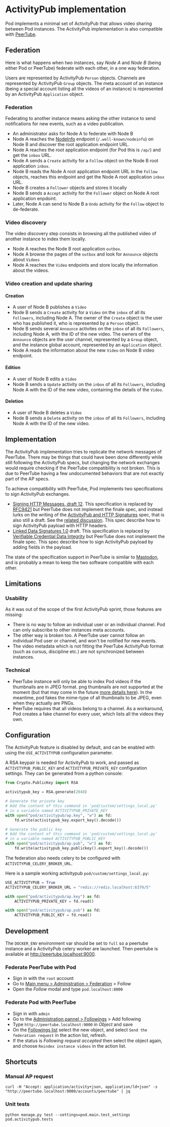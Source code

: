 # ActivityPub implementation

Pod implements a minimal set of ActivityPub that allows video sharing between Pod instances.
The ActivityPub implementation is also compatible with [PeerTube](https://joinpeertube.org).

## Federation

Here is what happens when two instances, say *Node A* and *Node B* (being either Pod or PeerTube) federate with each other, in a one way federation.

Users are represented by ActivityPub `Person` objects.
Channels are represented by ActivityPub `Group` objects.
The meta account of an instance (being a special account listing all the videos of an instance) is represented by an ActivityPub `Application` object.

### Federation

Federating to another instance means asking the other instance to send notifications for new events, such as a video publication.

- An administrator asks for Node A to federate with Node B
- Node A reaches the [NodeInfo](https://github.com/jhass/nodeinfo/blob/main/PROTOCOL.md) endpoint (`/.well-known/nodeinfo`) on Node B and discover the root application endpoint URL.
- Node A reaches the root application endpoint (for Pod this is `/ap/`) and get the `inbox` URL.
- Node A sends a `Create` activity for a `Follow` object on the Node B root application `inbox`.
- Node B reads the Node A root application endpoint URL in the `Follow` objects, reaches this endpoint and get the Node A root application `inbox` URL.
- Node B creates a `Follower` objects and stores it locally
- Node B sends a `Accept` activity for the `Follower` object on Node A root application enpdoint.
- Later, Node A can send to Node B a `Undo` activity for the `Follow` object to de-federate.

### Video discovery

The video discovery step consists in browsing all the published video of another instance to index them locally.

- Node A reaches the Node B root application `outbox`.
- Node A browse the pages of the `outbox` and look for `Announce` objects about `Videos`
- Node A reaches the `Video` endpoints and store locally the information about the videos.

### Video creation and update sharing

#### Creation

- A user of Node B publishes a `Video`
- Node B sends a `Create` activity for a `Video` on the `inbox` of all its `Followers`, including Node A.
  The owner of the `Create` object is the user who has published it, who is represented by a `Person` object.
- Node B sends several `Announce` activites on the `inbox` of all its `Followers`, including Node A, with the ID of the new video.
  The owners of the `Announce` objects are the user channel, represented by a `Group` object, and the instance global account, represented by an `Application` object.
- Node A reads the information about the new `Video` on Node B video endpoint.

#### Edition

- A user of Node B edits a `Video`
- Node B sends a `Update` activity on the `inbox` of all its `Followers`, including Node A with the ID of the new video, containing the details of the `Video`.

#### Deletion

- A user of Node B deletes a `Video`
- Node B sends a `Delete` activity on the `inbox` of all its `Followers`, including Node A with the ID of the new video.

## Implementation

The ActivityPub implementation tries to replicate the network messages of PeerTube.
There may be things that could have been done differently while still following the ActivityPub specs, but changing the network exchanges would require checking if the PeerTube compatibility is not broken.
This is due to PeerTube having a few undocumented behaviors that are not exactly part of the AP specs.

To achieve compatibility with PeerTube, Pod implements two specifications to sign ActivityPub exchanges.

- [Signing HTTP Messages, draft 12](https://datatracker.ietf.org/doc/html/draft-cavage-http-signatures-12).
  This specification is replaced by [RFC9421](https://www.rfc-editor.org/rfc/rfc9421.html) but PeerTube does not implement the finale spec,
  and instead lurks on the writing of the [ActivityPub and HTTP Signatures](https://swicg.github.io/activitypub-http-signature/) spec, that is also still a draft.
  See the [related discussion](https://framacolibri.org/t/rfc9421-replaces-the-signing-http-messages-draft/20911/2).
  This spec describe how to sign ActivityPub payload with HTTP headers.
- [Linked Data Signatures 1.0](https://web.archive.org/web/20170717200644/https://w3c-dvcg.github.io/ld-signatures/) draft.
  This specification is replaced by [Verifiable Credential Data Integrity](https://w3c.github.io/vc-data-integrity/) but PeerTube does not implement the finale spec.
  This spec describe how to sign ActivityPub payload by adding fields in the payload.

The state of the specification support in PeerTube is similar to [Mastodon](https://docs.joinmastodon.org/spec/security/), and is probably a mean to keep the two software compatible with each other.

## Limitations

### Usability

As it was out of the scope of the first ActivityPub sprint, those features are missing:

- There is no way to follow an individual user or an individual channel. Pod can only subscribe to other instances meta accounts.
- The other way is broken too. A PeerTube user cannot follow an individual Pod user or channel, and won't be notified for new events.
- The video metadata which is not fitting the PeerTube ActivityPub format (such as cursus, discipline etc.) are not synchronized between instances.

### Technical

- PeerTube instance will only be able to index Pod videos if the thumbnails are in JPEG format.
  png thumbnails are not supported at the moment (but that may come in the future
  [more details here](https://framacolibri.org/t/comments-and-suggestions-on-the-peertube-activitypub-implementation/21215)).
  In the meantime, pod fakes the mime-type of all thumbnails to be JPEG, even when they actually are PNGs.
- PeerTube requires that all videos belong to a channel.
  As a workaround, Pod creates a fake channel for every user, which lists all the videos they own.

## Configuration

The ActivityPub feature is disabled by default, and can be enabled with using the ``USE_ACTIVITYPUB`` configuration parameter.

A RSA keypair is needed for ActivityPub to work, and passed as
`ACTIVITYPUB_PUBLIC_KEY` and `ACTIVITYPUB_PRIVATE_KEY` configuration settings.
They can be generated from a python console:

```python
from Crypto.PublicKey import RSA

activitypub_key = RSA.generate(2048)

# Generate the private key
# Add the content of this command in 'pod/custom/settings_local.py'
# in a variable named ACTIVITYPUB_PRIVATE_KEY
with open("pod/activitypub/ap.key", "w") as fd:
    fd.write(activitypub_key.export_key().decode())

# Generate the public key
# Add the content of this command in 'pod/custom/settings_local.py'
# in a variable named ACTIVITYPUB_PUBLIC_KEY
with open("pod/activitypub/ap.pub", "w") as fd:
    fd.write(activitypub_key.publickey().export_key().decode())
```

The federation also needs celery to be configured with `ACTIVITYPUB_CELERY_BROKER_URL`.

Here is a sample working activitypub `pod/custom/settings_local.py`:

```python
USE_ACTIVITYPUB = True
ACTIVITYPUB_CELERY_BROKER_URL = "redis://redis.localhost:6379/5"

with open("pod/activitypub/ap.key") as fd:
    ACTIVITYPUB_PRIVATE_KEY = fd.read()

with open("pod/activitypub/ap.pub") as fd:
    ACTIVITYPUB_PUBLIC_KEY = fd.read()
```

## Development

The `DOCKER_ENV` environment var should be set to `full` so a peertube instance and a ActivityPub celery worker are launched.
Then peertube is available at http://peertube.localhost:9000.

### Federate PeerTube with Pod

- Sign in with the `root` account
- Go to [Main menu > Administration > Federation](http://peertube.localhost:9000/admin/follows/following-list) > Follow
- Open the *Follow* modal and type `pod.localhost:8000`

### Federate Pod with PeerTube

- Sign in with `admin`
- Go to the [Administration pannel > Followings](http://pod.localhost:8000/admin/activitypub/following/) > Add following
- Type `http://peertube.localhost:9000` in *Object* and save
- On the [Followings list](http://pod.localhost:8000/admin/activitypub/following/) select the new object, and select `Send the federation request` in the action list, refresh.
- If the status is *Following request accepted* then select the object again, and choose `Reindex instance videos` in the action list.

## Shortcuts

### Manual AP request

```shell
curl -H "Accept: application/activity+json, application/ld+json" -s "http://peertube.localhost:9000/accounts/peertube" | jq
```

### Unit tests

```shell
python manage.py test --settings=pod.main.test_settings pod.activitypub.tests
```
